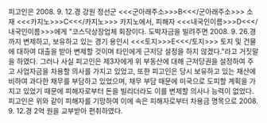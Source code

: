 피고인은 2008. 9. 12.경 강원 정선군 <<<군아래주소>>>B<<</군아래주소>>> 소재 <<<카지노>>>C<<</카지노>>> 카지노에서, 피해자 <<<내국인이름>>>D<<</내국인이름>>>에게 "코스닥상장업체 회장이다. 도박자금을 빌려주면 2008. 9. 26.경까지 변제하고, 보유하고 있는 경기 용인시 <<<토지>>>E<<</토지>>> 토지 및 건물에 대하여 대출을 받아 변제할 것이며 타인에게 근저당 설정을 하지 않겠다."라고 거짓말을 하였다.
그러나 사실 피고인은 제3자에게 위 부동산에 대해 근저당권을 설정하여 주고 사업자금을 차용할 의사를 가지고 있었고, 또한 피고인은 당시 보유하고 있는 재산에 비하여 과다한 채무를 부담하고 있었으며, 채무 부담 때문에 미국으로 도피할 계획을 가지고 있었기 때문에 피해자로부터 돈을 빌리더라도 이를 변제할 의사나 능력이 없었다.
피고인은 위와 같이 피해자를 기망하여 이에 속은 피해자로부터 차용금 명목으로 2008. 9. 12.경 2억 원을 교부받아 편취하였다.